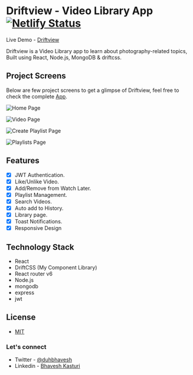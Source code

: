 # Driftview - Video Library App [![Netlify Status](https://api.netlify.com/api/v1/badges/511f085e-ecf3-492e-a51e-73baa8ce57b8/deploy-status)](https://app.netlify.com/sites/driftview/deploys)

Live Demo - [Driftview](https://driftview.netlify.app)

Driftview is a Video Library app to learn about photography-related topics, Built using React, Node.js, MongoDB & driftcss.

## Project Screens

Below are few project screens to get a glimpse of Driftview, feel free to check the complete [App](https://driftview.netlify.app).

![Home Page](https://res.cloudinary.com/duhbhavesh/image/upload/v1632641538/driftview/1_sqbafc.jpg)

![Video Page](https://res.cloudinary.com/duhbhavesh/image/upload/v1632641537/driftview/2_xdft02.jpg)

![Create Playlist Page](https://res.cloudinary.com/duhbhavesh/image/upload/v1632637734/driftview/3_tnutse.jpg)

![Playlists Page](https://res.cloudinary.com/duhbhavesh/image/upload/v1632638674/driftview/5_iytegu.jpg)

## Features

-  [x] JWT Authentication.
-  [x] Like/Unlike Video.
-  [x] Add/Remove from Watch Later.
-  [x] Playlist Management.
-  [x] Search Videos.
-  [x] Auto add to History.
-  [x] Library page.
-  [x] Toast Notifications.
-  [x] Responsive Design

## Technology Stack

-  React
-  DriftCSS (My Component Library)
-  React router v6
-  Node.js
-  mongodb
-  express
-  jwt


## License

-  [MIT]()

### Let's connect

-  Twitter - [@duhbhavesh](https://twitter.com/duhbhavesh)
-  Linkedin - [Bhavesh Kasturi](https://www.linkedin.com/in/bhavesh-kasturi/)
